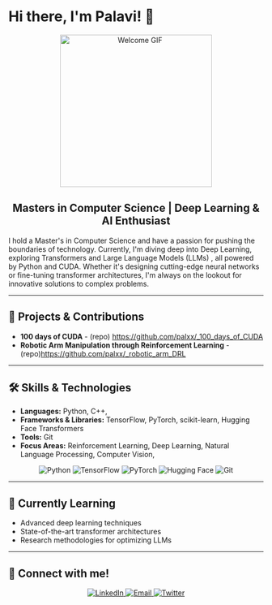 # Hi there, I'm Palavi! 👋

<div align="center">
  <img src="https://media.giphy.com/media/26BRuo6sLetdllPAQ/giphy.gif" width="300" alt="Welcome GIF" />
  <h2>Masters in Computer Science | Deep Learning & AI Enthusiast</h2>
</div>
I hold a Master's in Computer Science and have a passion for pushing the boundaries of technology. Currently, I'm diving deep into Deep Learning, exploring Transformers and Large Language Models (LLMs) , all powered by Python and CUDA. Whether it's designing cutting-edge neural networks or fine-tuning transformer architectures, I'm always on the lookout for innovative solutions to complex problems.

---

## 🚀 Projects & Contributions

- **100 days of CUDA** - (repo) https://github.com/palxx/_100_days_of_CUDA
- **Robotic Arm Manipulation through Reinforcement Learning** - (repo)https://github.com/palxx/_robotic_arm_DRL
---

## 🛠️ Skills & Technologies

- **Languages:** Python, C++, 
- **Frameworks & Libraries:** TensorFlow, PyTorch, scikit-learn, Hugging Face Transformers
- **Tools:** Git
- **Focus Areas:** Reinforcement Learning, Deep Learning, Natural Language Processing, Computer Vision, 

<div align="center">
  <img src="https://img.shields.io/badge/Python-3776AB?style=for-the-badge&logo=python&logoColor=white" alt="Python" />
  <img src="https://img.shields.io/badge/TensorFlow-FF6F00?style=for-the-badge&logo=tensorflow&logoColor=white" alt="TensorFlow" />
  <img src="https://img.shields.io/badge/PyTorch-EE4C2C?style=for-the-badge&logo=pytorch&logoColor=white" alt="PyTorch" />
  <img src="https://img.shields.io/badge/HuggingFace-2E2E2E?style=for-the-badge&logo=huggingface&logoColor=white" alt="Hugging Face" />
  <img src="https://img.shields.io/badge/Git-F05032?style=for-the-badge&logo=git&logoColor=white" alt="Git" />
</div>

---

## 🌱 Currently Learning

- Advanced deep learning techniques
- State-of-the-art transformer architectures
- Research methodologies for optimizing LLMs

---

## 🎉 Connect with me!

<div align="center">
  <a href="https://www.linkedin.com/in/palavirajgude/">
    <img src="https://img.shields.io/badge/LinkedIn-0A66C2?style=for-the-badge&logo=linkedin&logoColor=white" alt="LinkedIn" />
  </a>
  <a href="mailto:46palavi10@mail.fresnostate.edu">
    <img src="https://img.shields.io/badge/Email-D14836?style=for-the-badge&logo=gmail&logoColor=white" alt="Email" />
  </a>
  <a href="https://twitter.com/yourusername">
    <img src="https://img.shields.io/badge/Twitter-1DA1F2?style=for-the-badge&logo=twitter&logoColor=white" alt="Twitter" />
  </a>
</div>


